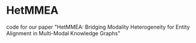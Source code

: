 # HetMMEA
code for our paper "HetMMEA: Bridging Modality Heterogeneity for Entity Alignment in Multi-Modal Knowledge Graphs"
